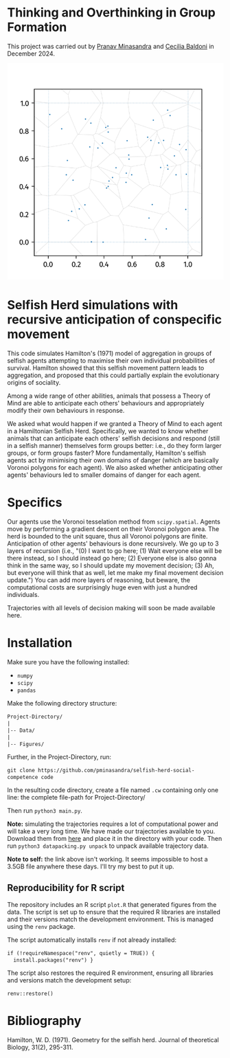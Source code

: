 
# Thinking and Overthinking in Group Formation
This project was carried out by [Pranav Minasandra](https://pminasandra.github.io) and
[Cecilia Baldoni](https://cecibaldoni.github.io) in December 2024.

![an animation of a selfish herd](.assets/selfish-herd-banner.gif)

# Selfish Herd simulations with recursive anticipation of conspecific movement

This code simulates Hamilton's (1971) model of aggregation in groups of selfish
agents attempting to maximise their own individual probabilities of survival.
Hamilton showed that this selfish movement pattern leads to aggregation, and
proposed that this could partially explain the evolutionary origins of
sociality.

Among a wide range of other abilities, animals that possess a Theory of Mind are
able to anticipate each others' behaviours and appropriately modify their own
behaviours in response. 

We asked what would happen if we granted a Theory of Mind to each agent in
a Hamiltonian Selfish Herd. Specifically, we wanted to know whether animals that
can anticipate each others' selfish decisions and respond (still in a selfish
manner) themselves form groups better: i.e., do they form larger groups, or form
groups faster? More fundamentally, Hamilton's selfish agents act by minimising
their own domains of danger (which are basically Voronoi polygons for each
agent). We also asked whether anticipating other agents' behaviours led to
smaller domains of danger for each agent.

# Specifics

Our agents use the Voronoi tesselation method from `scipy.spatial`. Agents move
by performing a gradient descent on their Voronoi polygon area. The herd is
bounded to the unit square, thus all Voronoi polygons are finite. Anticipation
of other agents' behaviours is done recursively. We go up to 3 layers of
recursion (i.e., "(0) I want to go here; (1) Wait everyone else will be there
instead, so I should instead go here; (2) Everyone else is also gonna think in
the same way, so I should update my movement decision; (3) Ah, but everyone will
think that as well, let me make my final movement decision update.") You can add
more layers of reasoning, but beware, the computational costs are surprisingly
huge even with just a hundred individuals.

Trajectories with all levels of decision making will soon be made available
here.

# Installation

Make sure you have the following installed: 

- `numpy`
- `scipy`
- `pandas`

Make the following directory structure:
```
Project-Directory/
|
|-- Data/
|
|-- Figures/
```

Further, in the Project-Directory, run:
```
git clone https://github.com/pminasandra/selfish-herd-social-competence code
```

In the resulting code directory, create a file named `.cw` containing only one
line: the complete file-path for Project-Directory/ 

Then run `python3 main.py`.


**Note:** simulating the trajectories requires a lot
of computational power and will take a very long time. We have made our
trajectories available to you. Download them from [here]() and place it in the
directory with your code. Then run `python3 datapacking.py unpack` to unpack
available trajectory data.

**Note to self:** the link above isn't working. It seems impossible to host
a 3.5GB file anywhere these days. I'll try my best to put it up.


## Reproducibility for R script

The repository includes an R script `plot.R` that generated figures from the data. The script is set up to ensure that the required R libraries are installed and their versions match the development environment. This is managed using the `renv` package.

The script automatically installs `renv` if not already installed:
```
if (!requireNamespace("renv", quietly = TRUE)) {
  install.packages("renv") }
```
The script also restores the required R environment, ensuring all libraries and versions match the development setup:

```
renv::restore()
```



# Bibliography
Hamilton, W. D. (1971). Geometry for the selfish herd. Journal of theoretical Biology, 31(2), 295-311.
